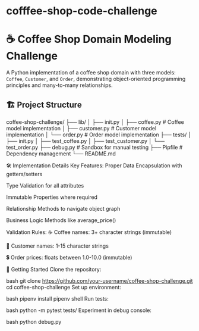 # cofffee-shop-code-challenge
# ☕ Coffee Shop Domain Modeling Challenge



A Python implementation of a coffee shop domain with three models: `Coffee`, `Customer`, and `Order`, demonstrating object-oriented programming principles and many-to-many relationships.

## 🏗️ Project Structure
coffee-shop-challenge/
├── lib/
│ ├── init.py
│ ├── coffee.py # Coffee model implementation
│ ├── customer.py # Customer model implementation
│ └── order.py # Order model implementation
├── tests/
│ ├── init.py
│ ├── test_coffee.py
│ ├── test_customer.py
│ └── test_order.py
├── debug.py # Sandbox for manual testing
├── Pipfile # Dependency management
└── README.md


🛠️ Implementation Details
Key Features:
Proper Data Encapsulation with getters/setters

Type Validation for all attributes

Immutable Properties where required

Relationship Methods to navigate object graph

Business Logic Methods like average_price()

Validation Rules:
☕ Coffee names: 3+ character strings (immutable)

👤 Customer names: 1-15 character strings

💲 Order prices: floats between 1.0-10.0 (immutable)


🚀 Getting Started
Clone the repository:

bash
git clone https://github.com/your-username/coffee-shop-challenge.git
cd coffee-shop-challenge
Set up environment:

bash
pipenv install
pipenv shell
Run tests:

bash
python -m pytest tests/
Experiment in debug console:

bash
python debug.py
